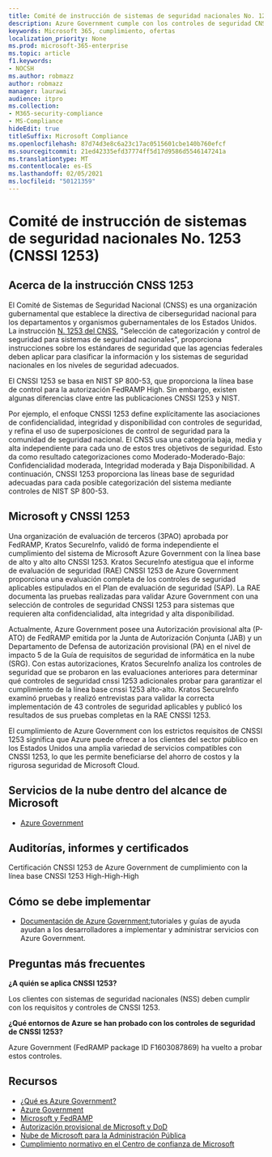 ```yaml
---
title: Comité de instrucción de sistemas de seguridad nacionales No. 1253 (CNSSI 1253)
description: Azure Government cumple con los controles de seguridad CNSSI 1253 para los sistemas gubernamentales de Estados Unidos que requieren alta confidencialidad, alta integridad y alta disponibilidad.
keywords: Microsoft 365, cumplimiento, ofertas
localization_priority: None
ms.prod: microsoft-365-enterprise
ms.topic: article
f1.keywords:
- NOCSH
ms.author: robmazz
author: robmazz
manager: laurawi
audience: itpro
ms.collection:
- M365-security-compliance
- MS-Compliance
hideEdit: true
titleSuffix: Microsoft Compliance
ms.openlocfilehash: 87d74d3e8c6a23c17ac0515601cbe140b760efcf
ms.sourcegitcommit: 21ed42335efd37774ff5d17d9586d5546147241a
ms.translationtype: MT
ms.contentlocale: es-ES
ms.lasthandoff: 02/05/2021
ms.locfileid: "50121359"
---
```

# <a name="committee-on-national-security-systems-instruction-no-1253-cnssi-1253"></a>Comité de instrucción de sistemas de seguridad nacionales No. 1253 (CNSSI 1253)

## <a name="about-cnss-instruction-1253"></a>Acerca de la instrucción CNSS 1253

El Comité de Sistemas de Seguridad Nacional (CNSS) es una organización gubernamental que establece la directiva de ciberseguridad nacional para los departamentos y organismos gubernamentales de los Estados Unidos. La instrucción [N. 1253 del CNSS](https://www.dss.mil/Portals/69/documents/io/rmf/CNSSI_No1253.pdf), "Selección de categorización y control de seguridad para sistemas de seguridad nacionales", proporciona instrucciones sobre los estándares de seguridad que las agencias federales deben aplicar para clasificar la información y los sistemas de seguridad nacionales en los niveles de seguridad adecuados.  
  
El CNSSI 1253 se basa en NIST SP 800-53, que proporciona la línea base de control para la autorización FedRAMP High. Sin embargo, existen algunas diferencias clave entre las publicaciones CNSSI 1253 y NIST.  
  
Por ejemplo, el enfoque CNSSI 1253 define explícitamente las asociaciones de confidencialidad, integridad y disponibilidad con controles de seguridad, y refina el uso de superposiciones de control de seguridad para la comunidad de seguridad nacional. El CNSS usa una categoría baja, media y alta independiente para cada uno de estos tres objetivos de seguridad. Esto da como resultado categorizaciones como Moderado-Moderado-Bajo: Confidencialidad moderada, Integridad moderada y Baja Disponibilidad. A continuación, CNSSI 1253 proporciona las líneas base de seguridad adecuadas para cada posible categorización del sistema mediante controles de NIST SP 800-53.

## <a name="microsoft-and-cnssi-1253"></a>Microsoft y CNSSI 1253

Una organización de evaluación de terceros (3PAO) aprobada por FedRAMP, Kratos SecureInfo, validó de forma independiente el cumplimiento del sistema de Microsoft Azure Government con la línea base de alto y alto alto CNSSI 1253. Kratos SecureInfo atestigua que el informe de evaluación de seguridad (RAE) CNSSI 1253 de Azure Government proporciona una evaluación completa de los controles de seguridad aplicables estipulados en el Plan de evaluación de seguridad (SAP). La RAE documenta las pruebas realizadas para validar Azure Government con una selección de controles de seguridad CNSSI 1253 para sistemas que requieren alta confidencialidad, alta integridad y alta disponibilidad.  
  
Actualmente, Azure Government posee una Autorización provisional alta (P-ATO) de FedRAMP emitida por la Junta de Autorización Conjunta (JAB) y un Departamento de Defensa de autorización provisional (PA) en el nivel de impacto 5 de la Guía de requisitos de seguridad de informática en la nube (SRG). Con estas autorizaciones, Kratos SecureInfo analiza los controles de seguridad que se probaron en las evaluaciones anteriores para determinar qué controles de seguridad cnssi 1253 adicionales probar para garantizar el cumplimiento de la línea base cnssi 1253 alto-alto. Kratos SecureInfo examinó pruebas y realizó entrevistas para validar la correcta implementación de 43 controles de seguridad aplicables y publicó los resultados de sus pruebas completas en la RAE CNSSI 1253.  
  
El cumplimiento de Azure Government con los estrictos requisitos de CNSSI 1253 significa que Azure puede ofrecer a los clientes del sector público en los Estados Unidos una amplia variedad de servicios compatibles con CNSSI 1253, lo que les permite beneficiarse del ahorro de costos y la rigurosa seguridad de Microsoft Cloud.

## <a name="microsoft-in-scope-cloud-services"></a>Servicios de la nube dentro del alcance de Microsoft

- [Azure Government](https://aka.ms/AzureCompliance)

## <a name="audits-reports-and-certificates"></a>Auditorías, informes y certificados

Certificación CNSSI 1253 de Azure Government de cumplimiento con la línea base CNSSI 1253 High-High-High

## <a name="how-to-implement"></a>Cómo se debe implementar

- [Documentación de Azure Government:](/azure/azure-government/)tutoriales y guías de ayuda ayudan a los desarrolladores a implementar y administrar servicios con Azure Government.

## <a name="frequently-asked-questions"></a>Preguntas más frecuentes

**¿A quién se aplica CNSSI 1253?**

Los clientes con sistemas de seguridad nacionales (NSS) deben cumplir con los requisitos y controles de CNSSI 1253.

**¿Qué entornos de Azure se han probado con los controles de seguridad de CNSSI 1253?**

Azure Government (FedRAMP package ID F1603087869) ha vuelto a probar estos controles.

## <a name="resources"></a>Recursos

- [¿Qué es Azure Government?](/azure/azure-government/documentation-government-welcome)
- [Azure Government](https://aka.ms/Azure-Government)
- [Microsoft y FedRAMP](offering-fedramp.md)
- [Autorización provisional de Microsoft y DoD](offering-DoD-DISA-L2-L4-L5.md)
- [Nube de Microsoft para la Administración Pública](https://www.microsoft.com/enterprise/government)
- [Cumplimiento normativo en el Centro de confianza de Microsoft](https://www.microsoft.com/trust-center/compliance/compliance-overview)
